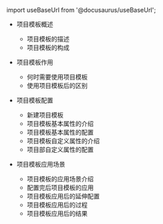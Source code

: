 
import useBaseUrl from '@docusaurus/useBaseUrl';

* 项目模板概述
  * 项目模板的描述
  * 项目模板的构成

* 项目模板作用
  * 何时需要使用项目模板
  * 使用项目模板后的区别

* 项目模板配置
  * 新建项目模板
  * 项目模板基本属性的介绍
  * 项目模板基本属性的配置
  * 项目模板自定义属性的介绍
  * 项目部自定义属性的配置

* 项目模板应用场景
  * 项目模板的应用场景介绍
  * 配置完后项目模板的应用
  * 项目模板应用后的延伸配置
  * 项目模板应用后的过程
  * 项目模板应用后的结果
